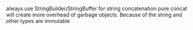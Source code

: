 always use StringBuilder/StringBuffer for string concatenation
pure concat will create more overhead of garbage objects.
Because of the string and other types are immutable